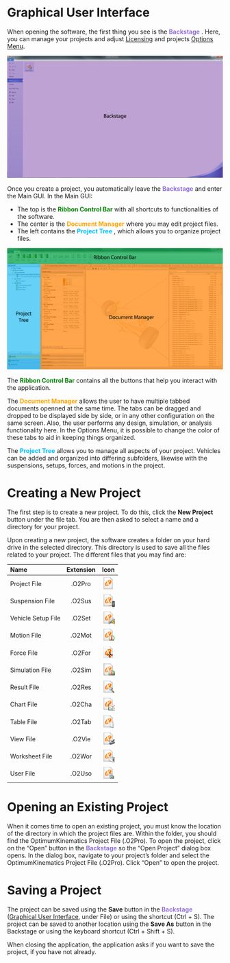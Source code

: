 ﻿---
Title: Launching the Application
summary: This section contains the information about the Graphical User Interface and how to manage projects.
authors:
    - Pedro Brasil
date: 2019/8/28
---
# Graphical User Interface

When opening the software, the first thing you see is the <span style="color:mediumpurple"> __Backstage__ </span>. Here, you can manage your projects and adjust [Licensing](../1_Introduction/A) and projects [Options Menu](../2_Quick_Start/B_OptionsMenu.md).

![Backstage](../img/Quick_Start/Backstage.png)

Once you create a project, you automatically leave the <span style="color:mediumpurple"> __Backstage__ </span> and enter the Main GUI. In the Main GUI:

* The top is the <span style="color:green"> __Ribbon Control Bar__ </span> with all shortcuts to functionalities of the software.
* The center is the <span style="color:orange"> __Document Manager__ </span> where you may edit project files.
* The left contains the <span style="color:deepskyblue"> __Project Tree__ </span>, which allows you to organize project files.

![MainGUI](../img/Quick_Start/MainGUI.png)

The <span style="color:green"> __Ribbon Control Bar__ </span> contains all the buttons that help you interact with the application.

The <span style="color:orange"> __Document Manager__ </span> allows the user to have multiple tabbed documents openned at the same time. The tabs can be dragged and dropped to be displayed side by side, or in any other configuration on the same screen. Also, the user performs any design, simulation, or analysis functionality here. In the Options Menu, it is possible to change the color of these tabs to aid in keeping things organized.

The <span style="color:deepskyblue"> __Project Tree__ </span> allows you to manage all aspects of your project. Vehicles can be added and organized into differing subfolders, likewise with the suspensions, setups, forces, and motions in the project.

# Creating a New Project

The first step is to create a new project. To do this, click the __New Project__ button under the file tab. You are then asked to select a name and a directory for your project.

Upon creating a new project, the software creates a folder on your hard drive in the selected directory. This directory is used to save all the files related to your project. The different files that you may find are:

|Name|Extension|Icon|
|:---|:---:|:---:|
|Project File      |.O2Pro|![ProjectFileIcon](../img/Quick_Start/Table1-Line1-ProjectFileIcon.png)|
|Suspension File   |.O2Sus|![SuspensionFileIcon](../img/Quick_Start/Table1-Line2-SuspensionFileIcon.png)|
|Vehicle Setup File|.O2Set|![VehicleSetupFileIcon](../img/Quick_Start/Table1-Line3-VehicleSetupFileIcon.png)|
|Motion File       |.O2Mot|![MotionFileIcon](../img/Quick_Start/Table1-Line4-MotionFileIcon.png)|
|Force File        |.O2For|![ForceFileIcon](../img/Quick_Start/Table1-Line5-ForceFileIcon.png)|
|Simulation File   |.O2Sim|![SimulationFileIcon](../img/Quick_Start/Table1-Line6-SimulationFileIcon.png)|
|Result File       |.O2Res|![ResultFileIcon](../img/Quick_Start/Table1-Line7-ResultFileIcon.png)|
|Chart File        |.O2Cha|![ChartFileIcon](../img/Quick_Start/Table1-Line8-ChartFileIcon.png)|
|Table File        |.O2Tab|![TableFileIcon](../img/Quick_Start/Table1-Line9-TableFileIcon.png)|
|View File         |.O2Vie|![ViewFileIcon](../img/Quick_Start/Table1-Line10-ViewFileIcon.png)|
|Worksheet File    |.O2Wor|![WorksheetFileIcon](../img/Quick_Start/Table1-Line11-WorksheetFileIcon.png)|
|User File         |.O2Uso|![UserFileIcon](../img/Quick_Start/Table1-Line12-UserFileIcon.png)|

# Opening an Existing Project
When it comes time to open an existing project, you must know the location of the directory in which the project files are. Within the folder, you should find the OptimumKinematics Project File (.O2Pro). To open the project, click on the “Open” button in the <span style="color:mediumpurple"> __Backstage__ </span> so the “Open Project” dialog box opens. In the dialog box, navigate to your project’s folder and select the OptimumKinematics Project File (.O2Pro). Click “Open” to open the project.

# Saving a Project
The project can be saved using the __Save__ button in the <span style="color:mediumpurple"> __Backstage__ </span> ([Graphical User Interface](#graphical-user-interface), under File) or using the shortcut (Ctrl + S). The project can be saved to another location using the __Save As__ button in the Backstage or using the keyboard shortcut (Ctrl + Shift + S).

When closing the application, the application asks if you want to save the project, if you have not already.
